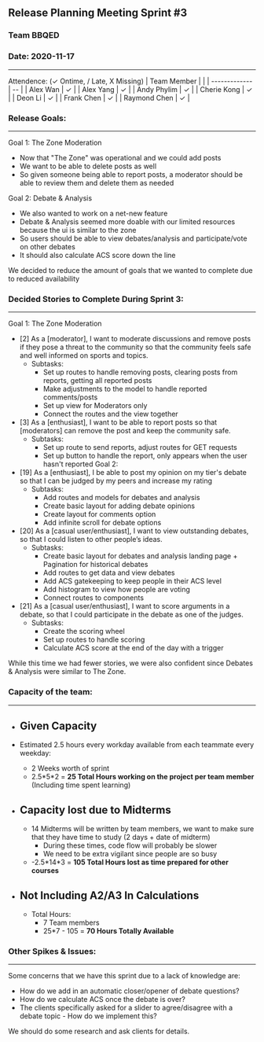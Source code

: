 ## Release Planning Meeting Sprint #3
### Team BBQED
### Date: 2020-11-17
--------------------
Attendence:
(✓ Ontime, / Late, X Missing)
| Team Member   |   |
| ------------- | -- | 
| Alex Wan      | ✓ |
| Alex Yang     | ✓ |
| Andy Phylim   | ✓ |
| Cherie Kong   | ✓ |
| Deon Li       | ✓ |
| Frank Chen    | ✓ |
| Raymond Chen  | ✓ |

### Release Goals:
---------------------------------------
Goal 1: The Zone Moderation
- Now that "The Zone" was operational and we could add posts
- We want to be able to delete posts as well
- So given someone being able to report posts, a moderator should be able to review them and delete them as needed

Goal 2: Debate & Analysis
- We also wanted to work on a net-new feature
- Debate & Analysis seemed more doable with our limited resources because the ui is similar to the zone
- So users should be able to view debates/analysis and participate/vote on other debates
- It should also calculate ACS score down the line

We decided to reduce the amount of goals that we wanted to complete due to reduced availability

### Decided Stories to Complete During Sprint 3:
------------------------------------------------

Goal 1: The Zone Moderation
- [2] As a [moderator], I want to moderate discussions and remove posts if they pose a threat to the community so that the community feels safe and well informed on sports and topics.
    - Subtasks:
        - Set up routes to handle removing posts, clearing posts from reports, getting all reported posts
        - Make adjustments to the model to handle reported comments/posts
        - Set up view for Moderators only
        - Connect the routes and the view together
- [3] As a [enthusiast], I want to be able to report posts so that [moderators] can remove the post and keep the community safe.
    - Subtasks:
        - Set up route to send reports, adjust routes for GET requests
        - Set up button to handle the report, only appears when the user hasn't reported
Goal 2:
- [19] As a [enthusiast], I be able to post my opinion on my tier's debate so that I can be judged by my peers and increase my rating
    - Subtasks:
        - Add routes and models for debates and analysis
        - Create basic layout for adding debate opinions
        - Create layout for comments option
        - Add infinite scroll for debate options
- [20] As a [casual user/enthusiast], I want to view outstanding debates, so that I could listen to other people’s ideas.
    - Subtasks:
        - Create basic layout for debates and analysis landing page + Pagination for historical debates
        - Add routes to get data and view debates
        - Add ACS gatekeeping to keep people in their ACS level
        - Add histogram to view how people are voting
        - Connect routes to components
- [21] As a [casual user/enthusiast], I want to score arguments in a debate, so that I could participate in the debate as one of the judges.
    - Subtasks:
        - Create the scoring wheel
        - Set up routes to handle scoring
        - Calculate ACS score at the end of the day with a trigger

While this time we had fewer stories, we were also confident since Debates & Analysis were similar to The Zone.

### Capacity of the team:
-------------------------
- ## Given Capacity ##
- Estimated 2.5 hours every workday available from each teammate every weekday:
    - 2 Weeks worth of sprint
    - 2.5\*5\*2 = **25 Total Hours working on the project per team member** (Including time spent learning)

- ## Capacity lost due to Midterms ##
    - 14 Midterms will be written by team members, we want to make sure that they have time to study (2 days + date of midterm)
        - During these times, code flow will probably be slower
        - We need to be extra vigilant since people are so busy
    - -2.5\*14\*3 = **105 Total Hours lost as time prepared for other courses**

- ## Not Including A2/A3 In Calculations ##
    - Total Hours:
        - 7 Team members
        - 25\*7 - 105 = **70 Hours Totally Available**

### Other Spikes & Issues:
--------------------------
Some concerns that we have this sprint due to a lack of knowledge are:
- How do we add in an automatic closer/opener of debate questions?
- How do we calculate ACS once the debate is over?
- The clients specifically asked for a slider to agree/disagree with a debate topic - How do we implement this?

We should do some research and ask clients for details.